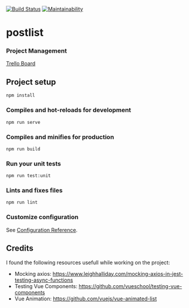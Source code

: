 [![Build Status](https://travis-ci.org/tonymontaro/postlist.svg?branch=master)](https://travis-ci.org/tonymontaro/postlist)
[![Maintainability](https://api.codeclimate.com/v1/badges/8c3f7092185aafba9999/maintainability)](https://codeclimate.com/github/tonymontaro/postlist/maintainability)

# postlist

### Project Management

[Trello Board](https://trello.com/b/j8jTlo3X/postlist-temper-caspar)

## Project setup

```
npm install
```

### Compiles and hot-reloads for development

```
npm run serve
```

### Compiles and minifies for production

```
npm run build
```

### Run your unit tests

```
npm run test:unit
```

### Lints and fixes files

```
npm run lint
```

### Customize configuration

See [Configuration Reference](https://cli.vuejs.org/config/).

## Credits

I found the following resources usefull while working on the project:

- Mocking axios: https://www.leighhalliday.com/mocking-axios-in-jest-testing-async-functions
- Testing Vue Components: https://github.com/vueschool/testing-vue-components
- Vue Animation: https://github.com/vuejs/vue-animated-list
